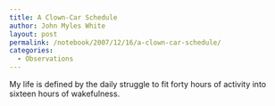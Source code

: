 ```yaml
---
title: A Clown-Car Schedule
author: John Myles White
layout: post
permalink: /notebook/2007/12/16/a-clown-car-schedule/
categories:
  - Observations
---
```


My life is defined by the daily struggle to fit forty hours of activity into sixteen hours of wakefulness.
